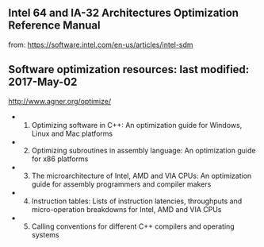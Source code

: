 ## Intel 64 and IA-32 Architectures Optimization Reference Manual
from: https://software.intel.com/en-us/articles/intel-sdm

## Software optimization resources: last modified: 2017-May-02
http://www.agner.org/optimize/
* 1. Optimizing software in C++: An optimization guide for Windows, Linux and Mac platforms
* 2. Optimizing subroutines in assembly language: An optimization guide for x86 platforms
* 3. The microarchitecture of Intel, AMD and VIA CPUs: An optimization guide for assembly programmers and compiler makers
* 4. Instruction tables: Lists of instruction latencies, throughputs and micro-operation breakdowns for Intel, AMD and VIA CPUs
* 5. Calling conventions for different C++ compilers and operating systems